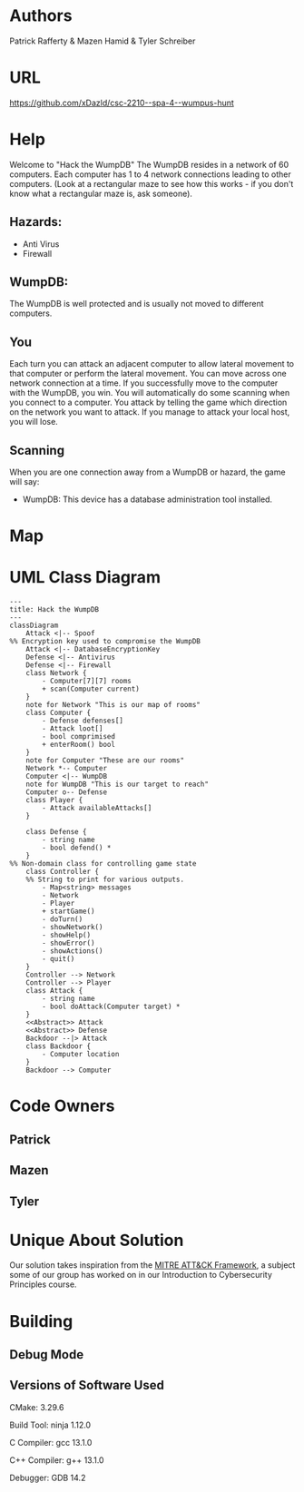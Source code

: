 # Authors

Patrick Rafferty & Mazen Hamid & Tyler Schreiber

# URL

https://github.com/xDazld/csc-2210--spa-4--wumpus-hunt

# Help

Welcome to "Hack the WumpDB"
The WumpDB resides in a network of 60 computers. Each computer has 1 to 4 network connections
leading to other computers. (Look at a rectangular maze to see how this works - if you don't know
what a rectangular maze is, ask someone).

## Hazards:

* Anti Virus
* Firewall

## WumpDB:

The WumpDB is well protected and is usually not moved to different computers.

## You

Each turn you can attack an adjacent computer to allow lateral movement to that computer or perform
the lateral movement.
You can move across one network connection at a time. If you successfully move to the computer with
the WumpDB, you win. You will automatically do some scanning when you connect to a computer.
You attack by telling the game which direction on the network you want to attack. If you manage to
attack your local host, you will lose.

## Scanning

When you are one connection away from a WumpDB or hazard, the game will say:

* WumpDB: This device has a database administration tool installed.

# Map

# UML Class Diagram

```mermaid
---
title: Hack the WumpDB
---
classDiagram
    Attack <|-- Spoof
%% Encryption key used to compromise the WumpDB
    Attack <|-- DatabaseEncryptionKey
    Defense <|-- Antivirus
    Defense <|-- Firewall
    class Network {
        - Computer[7][7] rooms
        + scan(Computer current)
    }
    note for Network "This is our map of rooms"
    class Computer {
        - Defense defenses[]
        - Attack loot[]
        - bool comprimised
        + enterRoom() bool
    }
    note for Computer "These are our rooms"
    Network *-- Computer
    Computer <|-- WumpDB
    note for WumpDB "This is our target to reach"
    Computer o-- Defense
    class Player {
        - Attack availableAttacks[]
    }

    class Defense {
        - string name
        - bool defend() *
    }
%% Non-domain class for controlling game state
    class Controller {
    %% String to print for various outputs.
        - Map<string> messages
        - Network
        - Player
        + startGame()
        - doTurn()
        - showNetwork()
        - showHelp()
        - showError()
        - showActions()
        - quit()
    }
    Controller --> Network
    Controller --> Player
    class Attack {
        - string name
        - bool doAttack(Computer target) *
    }
    <<Abstract>> Attack
    <<Abstract>> Defense
    Backdoor --|> Attack
    class Backdoor {
        - Computer location
    }
    Backdoor --> Computer
```

# Code Owners

## Patrick

## Mazen

## Tyler

# Unique About Solution

Our solution takes inspiration from the [MITRE ATT&CK Framework](https://attack.mitre.org/), a
subject some of our group has worked on in our Introduction to Cybersecurity Principles course.

# Building

## Debug Mode

## Versions of Software Used

CMake: 3.29.6

Build Tool: ninja 1.12.0

C Compiler: gcc 13.1.0

C++ Compiler: g++ 13.1.0

Debugger: GDB 14.2
